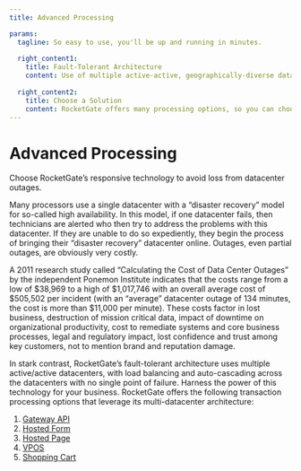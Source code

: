 ```yaml
---
title: Advanced Processing

params:
  tagline: So easy to use, you'll be up and running in minutes.
  
  right_content1:
    title: Fault-Tolerant Architecture
    content: Use of multiple active-active, geographically-diverse datacenters with load balancing and auto-cascading means you don't lose transactions, <b>ever</b>.
  
  right_content2:
    title: Choose a Solution
    content: RocketGate offers many processing options, so you can choose the one that best fits your needs.
---
```


# Advanced Processing

Choose RocketGate’s responsive technology to avoid loss from datacenter outages.

Many processors use a single datacenter with a “disaster recovery” model for so-called high availability.  In this model, if one datacenter fails, then technicians are alerted who then try to address the problems with this datacenter.  If they are unable to do so expediently, they begin the process of bringing their “disaster recovery” datacenter online. Outages, even partial outages, are obviously very costly.

A 2011 research study called “Calculating the Cost of Data Center Outages” by the independent Ponemon Institute indicates that the costs range from a low of $38,969 to a high of $1,017,746 with an overall average cost of $505,502 per incident (with an “average” datacenter outage of 134 minutes, the cost is more than $11,000 per minute).  These costs factor in lost business, destruction of mission critical data, impact of downtime on organizational productivity, cost to remediate systems and core business processes, legal and regulatory impact, lost confidence and trust among key customers, not to mention brand and reputation damage.

In stark contrast, RocketGate’s fault-tolerant architecture uses multiple active/active datacenters, with load balancing and auto-cascading across the datacenters with no single point of failure.  Harness the power of this technology for your business. RocketGate offers the following transaction processing options that leverage its multi-datacenter architecture:


1. [Gateway API](/payment-processing-services/gateway)
1. [Hosted Form](/payment-processing-services/hosted-form)
1. [Hosted Page](/payment-processing-services/hosted-page)
1. [VPOS](/payment-processing-services/vpos-virtual-point-of-sale)
1. [Shopping Cart](/payment-processing-services/shopping-carts)

